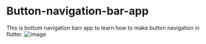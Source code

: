 # Button-navigation-bar-app
 This is bottum navigation barr app to learn how to make button navigation in flutter.
 ![image](https://user-images.githubusercontent.com/54174389/150666604-4ec6ea87-ef9c-4cdd-a4c5-5228570a1aab.png)


